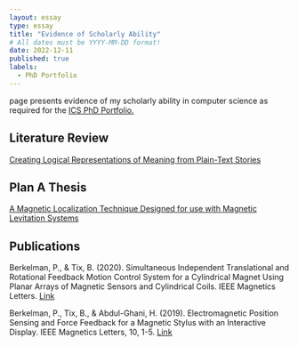 ```yaml
---
layout: essay
type: essay
title: "Evidence of Scholarly Ability"
# All dates must be YYYY-MM-DD format!
date: 2022-12-11
published: true
labels:
  - PhD Portfolio
---
```

page presents evidence of my scholarly ability in computer science as required for the <a href="https://www.ics.hawaii.edu/academics/graduate-programs/phd/current-phd-students/">ICS PhD Portfolio.</a>

## Literature Review

<a href="2022 Tix Portfolio Lit Review.pdf">Creating Logical Representations of Meaning from Plain-Text Stories</a>

## Plan A Thesis

<a href = "BJ Tix Masters Thesis 2017.pdf">A Magnetic Localization Technique Designed for use with Magnetic Levitation Systems</a>

## Publications

Berkelman, P., & Tix, B. (2020). Simultaneous Independent Translational and Rotational Feedback Motion Control System for a Cylindrical Magnet Using Planar Arrays of Magnetic Sensors and Cylindrical Coils. IEEE Magnetics Letters.
<a href = "Simultaneous Independent Translational and Rotational.pdf">Link</a>

Berkelman, P., Tix, B., & Abdul-Ghani, H. (2019). Electromagnetic Position Sensing and Force Feedback for a Magnetic Stylus with an Interactive Display. IEEE Magnetics Letters, 10, 1-5.
<a href = "Electromagnetic Position Sensing and Force Feedback.pdf">Link</a>
